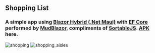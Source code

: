 ## Shopping List

### A simple app using [Blazor Hybrid (.Net Maui)](https://dotnet.microsoft.com/en-us/apps/aspnet/web-apps/blazor) with [EF Core](https://docs.microsoft.com/en-us/ef/core/) performed by [MudBlazor](https://www.mudblazor.com/), compliments of [SortableJS](https://sortablejs.github.io/Sortable/). [APK](https://1drv.ms/u/s!AtVea3hbUrto3WYuBRxy6w4OUt0i?e=qJGy5F) here.

![shopping](https://github.com/ravi66/Shopping/assets/22397061/a0594298-aa0c-4a7d-a35c-9ab59c144c9a) 
![shopping_aisles](https://github.com/ravi66/Shopping/assets/22397061/d675ebbe-12a2-48ad-bc41-60910f0e7a11)
